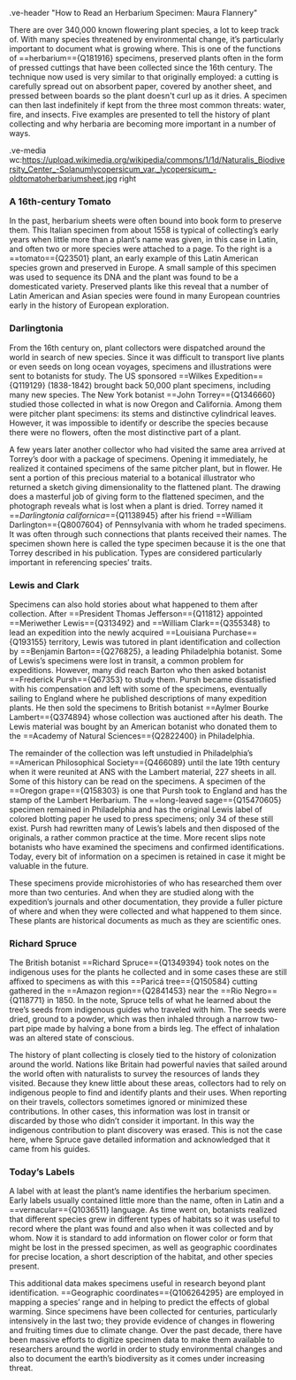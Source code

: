 .ve-header "How to Read an Herbarium Specimen: Maura Flannery"

There are over 340,000 known flowering plant species, a lot to keep track of. With many species threatened by environmental change, it’s particularly important to document what is growing where. This is one of the functions of ==herbarium=={Q181916} specimens, preserved plants often in the form of pressed cuttings that have been collected since the 16th century.  The technique now used is very similar to that originally employed:  a cutting is carefully spread out on absorbent paper, covered by another sheet, and pressed between boards so the plant doesn't curl up as it dries. A specimen can then last indefinitely if kept from the three most common threats: water, fire, and insects.  Five examples are presented to tell the history of plant collecting and why herbaria are becoming more important in a number of ways.

.ve-media wc:https://upload.wikimedia.org/wikipedia/commons/1/1d/Naturalis_Biodiversity_Center_-Solanumlycopersicum_var._lycopersicum_-oldtomatoherbariumsheet.jpg right

### A 16th-century Tomato

In the past, herbarium sheets were often bound into book form to preserve them.  This Italian specimen from about 1558 is typical of collecting’s early years when little more than a plant’s name was given, in this case in Latin, and often two or more species were attached to a page.  To the right is a ==tomato=={Q23501} plant, an early example of this Latin American species grown and preserved in Europe.  A small sample of this specimen was used to sequence its DNA and the plant was found to be a domesticated variety.  Preserved plants like this reveal that a number of Latin American and Asian species were found in many European countries early in the history of European exploration.  

### Darlingtonia

From the 16th century on, plant collectors were dispatched around the world in search of new species.  Since it was difficult to transport live plants or even seeds on long ocean voyages, specimens and illustrations were sent to botanists for study.  The US sponsored ==Wilkes Expedition=={Q119129} (1838-1842) brought back 50,000 plant specimens, including many new species.  The New York botanist ==John Torrey=={Q1346660} studied those collected in what is now Oregon and California.  Among them were pitcher plant specimens: its stems and distinctive cylindrical leaves.  However, it was impossible to identify or describe the species because there were no flowers, often the most distinctive part of a plant.  

A few years later another collector who had visited the same area arrived at Torrey’s door with a package of specimens.  Opening it immediately, he realized it contained specimens of the same pitcher plant, but in flower.  He sent a portion of this precious material to a botanical illustrator who returned a sketch giving dimensionality to the flattened plant.  The drawing does a masterful job of giving form to the flattened specimen, and the photograph reveals what is lost when a plant is dried.  Torrey named it ==*Darlingtonia californica*=={Q1138945} after his friend ==William Darlington=={Q8007604} of Pennsylvania with whom he traded specimens.  It was often through such connections that plants received their names.  The specimen shown here is called the type specimen because it is the one that Torrey described in his publication.  Types are considered particularly important in referencing species’ traits.  

### Lewis and Clark

Specimens can also hold stories about what happened to them after collection. After ==President Thomas Jefferson=={Q11812} appointed ==Meriwether Lewis=={Q313492} and ==William Clark=={Q355348} to lead an expedition into the newly acquired ==Louisiana Purchase=={Q193155} territory, Lewis was tutored in plant identification and collection by ==Benjamin Barton=={Q276825}, a leading Philadelphia botanist.  Some of Lewis’s specimens were lost in transit, a common problem for expeditions.  However, many did reach Barton who then asked botanist ==Frederick Pursh=={Q67353} to study them. Pursh became dissatisfied with his compensation and left with some of the specimens, eventually sailing to England where he published descriptions of many expedition plants. He then sold the specimens to British botanist ==Aylmer Bourke Lambert=={Q374894} whose collection was auctioned after his death. The Lewis material was bought by an American botanist who donated them to the ==Academy of Natural Sciences=={Q2822400} in Philadelphia. 

The remainder of the collection was left unstudied in Philadelphia’s ==American Philosophical Society=={Q466089} until the late 19th century when it were reunited at ANS with the Lambert material, 227 sheets in all.  Some of this history can be read on the specimens. A specimen of the ==Oregon grape=={Q158303} is one that Pursh took to England and has the stamp of the Lambert Herbarium. The ==long-leaved sage=={Q15470605} specimen remained in Philadelphia and has the original Lewis label of colored blotting paper he used to press specimens; only 34 of these still exist. Pursh had rewritten many of Lewis’s labels and then disposed of the originals, a rather common practice at the time.  More recent slips note botanists who have examined the specimens and confirmed identifications.  Today, every bit of information on a specimen is retained in case it might be valuable in the future.

These specimens provide microhistories of who has researched them over more than two centuries.  And when they are studied along with the expedition’s journals and other documentation, they provide a fuller picture of where and when they were collected and what happened to them since.  These plants are historical documents as much as they are scientific ones.  

### Richard Spruce

The British botanist ==Richard Spruce=={Q1349394} took notes on the indigenous uses for the plants he collected and in some cases these are still affixed to specimens as with this ==Paricá tree=={Q150584} cutting gathered in the ==Amazon region=={Q2841453} near the ==Rio Negro=={Q118771} in 1850.  In the note, Spruce tells of what he  learned about the tree’s seeds from indigenous guides who traveled with him.  The seeds were dried, ground to a powder, which was then inhaled through a narrow two-part pipe made by halving a bone from a birds leg.  The effect of inhalation was an altered state of conscious.  

The history of plant collecting is closely tied to the history of colonization around the world.  Nations like Britain had powerful navies that sailed around the world often with naturalists to survey the resources of lands they visited.  Because they knew little about these areas, collectors had to rely on indigenous people to find and identify plants and their uses.  When reporting on their travels, collectors sometimes ignored or minimized these contributions.  In other cases, this information was lost in transit or discarded by those who didn’t consider it important.  In this way the indigenous contribution to plant discovery was erased.  This is not the case here, where Spruce gave detailed information and acknowledged that it came from his guides.

### Today’s Labels

A label with at least the plant’s name identifies the herbarium specimen.  Early labels usually contained little more than the name, often in Latin and a ==vernacular=={Q1036511} language. As time went on, botanists realized that different species grew in different types of habitats so it was useful to record where the plant was found and also when it was collected and by whom.  Now it is standard to add information on flower color or form that might be lost in the pressed specimen, as well as geographic coordinates for precise location, a short description of the habitat, and other species present.  

This additional data makes specimens useful in research beyond plant identification.  ==Geographic coordinates=={Q106264295} are employed in mapping a species’ range and in helping to predict the effects of global warming.  Since specimens have been collected for centuries, particularly intensively in the last two; they provide evidence of changes in flowering and fruiting times due to climate change.  Over the past decade, there have been massive efforts to digitize specimen data to make them available to researchers around the world in order to study environmental changes and also to document the earth’s biodiversity as it comes under increasing threat.  


